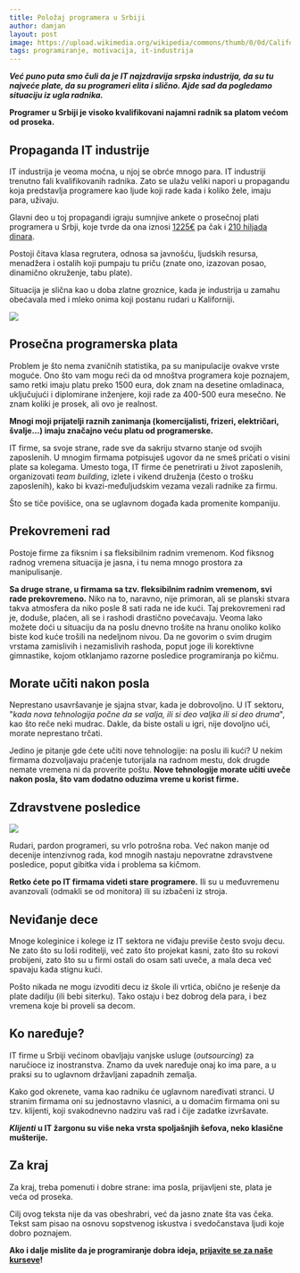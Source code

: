 ```yaml
---
title: Položaj programera u Srbiji
author: damjan
layout: post
image: https://upload.wikimedia.org/wikipedia/commons/thumb/0/0d/California_Clipper_500.jpg/1024px-California_Clipper_500.jpg
tags: programiranje, motivacija, it-industrija
---
```


***Već puno puta smo čuli da je IT najzdravija srpska industrija, da su tu najveće plate, da su programeri elita i slično. Ajde sad da pogledamo situaciju iz ugla radnika.***

**Programer u Srbiji je visoko kvalifikovani najamni radnik sa platom većom od proseka.**

## Propaganda IT industrije

IT industrija je veoma moćna, u njoj se obrće mnogo para. IT industriji trenutno fali kvalifikovanih radnika. Zato se ulažu veliki napori u propagandu koja predstavlja programere kao ljude koji rade kada i koliko žele, imaju para, uživaju.

Glavni deo u toj propagandi igraju sumnjive ankete o prosečnoj plati programera u Srbji, koje tvrde da ona iznosi [1225€](https://startit.rs/istrazivanje-srpski-programeri-plate-obrazovanje/) pa čak i [210 hiljada dinara](//www.blic.rs/vesti/ekonomija/prosecna-plata-programera-u-srbiji-210-hiljada-dinara/yhx6rwy).

Postoji čitava klasa regrutera, odnosa sa javnošću, ljudskih resursa, menadžera i ostalih koji pumpaju tu priču (znate ono, izazovan posao, dinamično okruženje, tabu plate).

Situacija je slična kao u doba zlatne groznice, kada je industrija u zamahu obećavala med i mleko onima koji postanu rudari u Kaliforniji.

![]({{page.image}})

## Prosečna programerska plata

Problem je što nema zvaničnih statistika, pa su manipulacije ovakve vrste moguće. Ono što vam mogu reći da od mnoštva programera koje poznajem, samo retki imaju platu preko 1500 eura, dok znam na desetine omladinaca, uključujući i diplomirane inženjere, koji rade za 400-500 eura mesečno. Ne znam koliki je prosek, ali ovo je realnost.

**Mnogi moji prijatelji raznih zanimanja (komercijalisti, frizeri, električari, švalje...) imaju značajno veću platu od programerske.**

IT firme, sa svoje strane, rade sve da sakriju stvarno stanje od svojih zaposlenih. U mnogim firmama potpisuješ ugovor da ne smeš pričati o visini plate sa kolegama. Umesto toga, IT firme će penetrirati u život zaposlenih, organizovati *team building*, izlete i vikend druženja (često o trošku zaposlenih), kako bi kvazi-međuljudskim vezama vezali radnike za firmu.

Što se tiče povišice, ona se uglavnom događa kada promenite kompaniju.

## Prekovremeni rad

Postoje firme za fiksnim i sa fleksibilnim radnim vremenom. Kod fiksnog radnog vremena situacija je jasna, i tu nema mnogo prostora za manipulisanje.

**Sa druge strane, u firmama sa tzv. fleksibilnim radnim vremenom, svi rade prekovremeno.** Niko na to, naravno, nije primoran, ali se planski stvara takva atmosfera da niko posle 8 sati rada ne ide kući. Taj prekovremeni rad je, doduše, plaćen, ali se i rashodi drastično povećavaju. Veoma lako možete doći u situaciju da na poslu dnevno trošite na hranu onoliko koliko biste kod kuće trošili na nedeljnom nivou. Da ne govorim o svim drugim vrstama zamislivih i nezamislivih rashoda, poput joge ili korektivne gimnastike, kojom otklanjamo razorne posledice programiranja po kičmu.

## Morate učiti nakon posla

Neprestano usavršavanje je sjajna stvar, kada je dobrovoljno. U IT sektoru, "*kada nova tehnologija počne da se valja, ili si deo valjka ili si deo druma*", kao što reče neki mudrac. Dakle, da biste ostali u igri, nije dovoljno ući, morate neprestano trčati.

Jedino je pitanje gde ćete učiti nove tehnologije: na poslu ili kući? U nekim firmama dozvoljavaju praćenje tutorijala na radnom mestu, dok drugde nemate vremena ni da proverite poštu. **Nove tehnologije morate učiti uveče nakon posla, što vam dodatno oduzima vreme u korist firme.**

## Zdravstvene posledice

![](http://www.yegor256.com/images/2016/12/ben-hur.jpg)

Rudari, pardon programeri, su vrlo potrošna roba. Već nakon manje od decenije intenzivnog rada, kod mnogih nastaju nepovratne zdravstvene posledice, poput gibitka vida i problema sa kičmom.

**Retko ćete po IT firmama videti stare programere.** Ili su u međuvremenu avanzovali (odmakli se od monitora) ili su izbačeni iz stroja.

## Neviđanje dece

Mnoge koleginice i kolege iz IT sektora ne viđaju previše često svoju decu. Ne zato što su loši roditelji, već zato što projekat kasni, zato što su rokovi probijeni, zato što su u firmi ostali do osam sati uveče, a mala deca već spavaju kada stignu kući.

Pošto nikada ne mogu izvoditi decu iz škole ili vrtića, obično je rešenje da plate dadilju (ili bebi siterku). Tako ostaju i bez dobrog dela para, i bez vremena koje bi proveli sa decom.

## Ko naređuje?

IT firme u Srbiji većinom obavljaju vanjske usluge (*outsourcing*) za naručioce iz inostranstva. Znamo da uvek naređuje onaj ko ima pare, a u praksi su to uglavnom državljani zapadnih zemalja.

Kako god okrenete, vama kao radniku će uglavnom naređivati stranci. U stranim firmama oni su jednostavno vlasnici, a u domaćim firmama oni su tzv. klijenti, koji svakodnevno nadziru vaš rad i čije zadatke izvršavate.

***Klijenti* u IT žargonu su više neka vrsta spoljašnjih šefova, neko klasične mušterije.**

## Za kraj

Za kraj, treba pomenuti i dobre strane: ima posla, prijavljeni ste, plata je veća od proseka.

Cilj ovog teksta nije da vas obeshrabri, već da jasno znate šta vas čeka. Tekst sam pisao na osnovu sopstvenog iskustva i svedočanstava ljudi koje dobro poznajem.

**Ako i dalje mislite da je programiranje dobra ideja, [prijavite se za naše kurseve](/kursevi)!**
